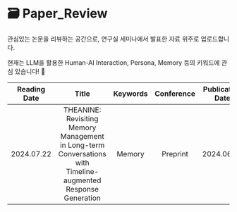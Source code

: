 # 🗃️ Paper_Review
관심있는 논문을 리뷰하는 공간으로, 연구실 세미나에서 발표한 자료 위주로 업로드합니다.

현재는 LLM을 활용한 Human-AI Interaction, Persona, Memory 등의 키워드에 관심 있습니다! 🐣


|   Reading Date   |               Title               |  Keywords  |  Conference  | Publication Date  | Link |
|:----------------:|:---------------------------------:|:----------:|:------------:|:-----------------:|:-----------------:|
|   2024.07.22     | THEANINE: Revisiting Memory Management in Long-term Conversations with Timeline-augmented Response Generation |   Memory   |   Preprint   |   2024.06.16      | https://arxiv.org/abs/2406.10996|

